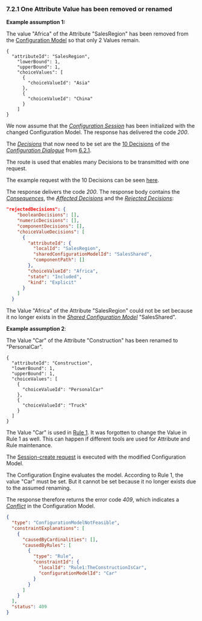 <a id ="value-removed"></a>
### 7.2.1 One Attribute Value has been removed or renamed

**Example assumption 1:**

The value "Africa" of the Attribute "SalesRegion" has been removed from the
[Configuration Model](/restore/with-changes/#car) so that only 2 Values remain.

```
{
  "attributeId": "SalesRegion",
    "lowerBound": 1,
    "upperBound": 1,
    "choiceValues": [
      {
        "choiceValueId": "Asia"
      },
      {
        "choiceValueId": "China"
      }
    ]
}
```
We now assume that the [*Configuration Session*](/glossary/#configuration-session) has been initialized
with the changed Configuration Model. The response has delivered the code *200*.

The [*Decisions*](/glossary/#decision) that now need to be set are the [10 Decisions](/restore/without-changes/#previous-decisions) of the
[*Configuration Dialogue*](/glossary/#configuration-dialogue) from [6.2.1](/exemplary-configuration-dialogues/with-comp/dialogue/#dialogue).

The route is used that enables many Decisions to be transmitted with one request.

The example request with the 10 Decisions can be seen [here](/restore/with-changes/the-many-decisions-request/#ten-decisions).

The response delivers the code *200*. The response body contains the [*Consequences*](/glossary/#consequence),
the [*Affected Decisions*](/glossary/#affected-decision) and
the [*Rejected Decisions*](/glossary/#rejected-decision):
```json
"rejectedDecisions": {
    "booleanDecisions": [],
    "numericDecisions": [],
    "componentDecisions": [],
    "choiceValueDecisions": [
      {
        "attributeId": {
          "localId": "SalesRegion",
          "sharedConfigurationModelId": "SalesShared",
          "componentPath": []
        },
        "choiceValueId": "Africa",
        "state": "Included",
        "kind": "Explicit"
      }
    ]
  }
```
The Value "Africa" of the Attribute "SalesRegion" could not be set because it no longer exists in the
[*Shared Configuration Model*](/glossary/#shared-configuration-model) "SalesShared".


**Example assumption 2**:

The Value "Car" of the Attribute "Construction" has been renamed to "PersonalCar".
```
{
  "attributeId": "Construction",
  "lowerBound": 1,
  "upperBound": 1,
  "choiceValues": [
    {
      "choiceValueId": "PersonalCar"
    },
    {
      "choiceValueId": "Truck"
    }
  ]
}
```
The Value "Car" is used in [Rule 1](/exemplary-configuration-dialogues/with-comp/rules/#rule1).
It was forgotten to change the Value in Rule 1 as well.
This can happen if different tools are used for Attribute and Rule maintenance.

The [Session-create request](/restore/with-changes/#session-create-car) is executed with the modified Configuration Model.

The Configuration Engine evaluates the model. According to Rule 1, the value "Car" must be set.
But it cannot be set because it no longer exists due to the assumed renaming.

The response therefore returns the error code *409*, which indicates a [*Conflict*](/glossary/#conflict) in the Configuration Model.

```json
{
  "type": "ConfigurationModelNotFeasible",
  "constraintExplanations": [
    {
      "causedByCardinalities": [],
      "causedByRules": [
        {
          "type": "Rule",
          "constraintId": {
            "localId": "Rule1:TheConstructionIsCar",
            "configurationModelId": "Car"
          }
        }
      ]
    }
  ],
  "status": 409
}
```


